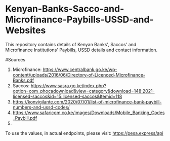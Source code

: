 # Kenyan-Banks-Sacco-and-Microfinance-Paybills-USSD-and-Websites
This repository contains details of Kenyan Banks', Saccos' and Microfinance Institutions' Paybills, USSD details and contact information. 

#Sources
1. Microfinance: https://www.centralbank.go.ke/wp-content/uploads/2016/06/Directory-of-Licenced-Microfinance-Banks.pdf
2. Saccos: https://www.sasra.go.ke/index.php?option=com_phocadownload&view=category&download=148:2021-licensed-saccos&id=15:licensed-saccos&Itemid=118
3. https://konvigilante.com/2020/07/01/list-of-microfinance-bank-paybill-numbers-and-ussd-codes/
4. https://www.safaricom.co.ke/images/Downloads/Mobile_Banking_Codes_Paybill.pdf
5. 
To use the values, in actual endpoints, please visit: https://pesa.express/api
